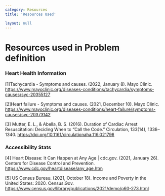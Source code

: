 ```yaml
---
category: Resources
title: 'Resources Used'

layout: null
---
```


# Resources used in Problem definition 

### Heart Health Information
[1]Tachycardia - Symptoms and causes. (2022, January 8). Mayo Clinic. https://www.mayoclinic.org/diseases-conditions/tachycardia/symptoms-causes/syc-20355127 

[2]Heart failure - Symptoms and causes. (2021, December 10). Mayo Clinic. https://www.mayoclinic.org/diseases-conditions/heart-failure/symptoms-causes/syc-20373142 

[3] Mutter, E. L., & Abella, B. S. (2016). Duration of Cardiac Arrest Resuscitation: Deciding When to “Call the Code.” Circulation, 133(14), 1338–1340. https://doi.org/10.1161/circulationaha.116.021798  

### Accessibility Stats
[4] Heart Disease: It Can Happen at Any Age | cdc.gov. (2021, January 26). Centers for Disease Control and Prevention. https://www.cdc.gov/heartdisease/any_age.htm 

[5] US Census Bureau. (2021, October 18). Income and Poverty in the United States: 2020. Census.Gov. https://www.census.gov/library/publications/2021/demo/p60-273.html 

